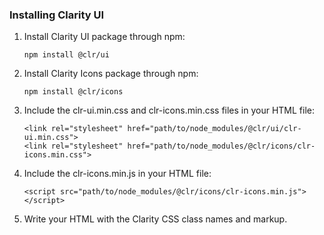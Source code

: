 ### Installing Clarity UI

1.  Install Clarity UI package through npm:

    ```
    npm install @clr/ui
    ```

2.  Install Clarity Icons package through npm:

    ```
    npm install @clr/icons
    ```

3.  Include the clr-ui.min.css and clr-icons.min.css files in your HTML file:

    ```
    <link rel="stylesheet" href="path/to/node_modules/@clr/ui/clr-ui.min.css">
    <link rel="stylesheet" href="path/to/node_modules/@clr/icons/clr-icons.min.css">
    ```

4.  Include the clr-icons.min.js in your HTML file:

    ```
    <script src="path/to/node_modules/@clr/icons/clr-icons.min.js"></script>
    ```

5.  Write your HTML with the Clarity CSS class names and markup.
